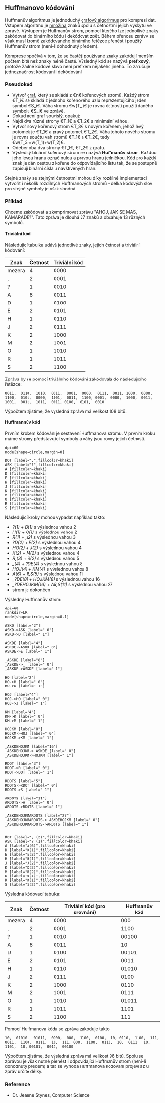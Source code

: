 ## Huffmanovo kódování

Huffmanův algoritmus je jednoduchý [grafový algoritmus](wiki/grafovy-algoritmus) pro kompresi dat. Vstupem algoritmu je [množina](wiki/mnozina) znaků spolu s četnostmi jejich výskytu ve zprávě. Výstupem je Huffmanův strom, pomocí kterého lze jednotlivé znaky zakódovat do binárního kódu i dekódovat zpět. Během přenosu zprávy se však musí kromě zakódovaného binárního řetězce přenést i použitý Huffmanův strom (není-li dohodnutý předem).

Komprese spočívá v tom, že se častěji používané znaky zakódují menším počtem bitů než znaky méně časté. Výsledný kód se nazývá **prefixový**, protože žádné kódové slovo není prefixem nějakého jiného. To zaručuje jednoznačnost kódování i dekódování.

### Pseudokód

- Vytvoř [graf](wiki/graf), který se skládá z €n€ kořenových stromů. Každý strom €T_i€ se skládá z jednoho kořenového uzlu reprezentujícího jeden symbol €S_i€. Váha stromu €w(T_i)€ je rovna četnosti použití daného symbolu €S_i€ ve zprávě.
- Dokud není graf souvislý, opakuj:
 - Najdi dva různé stromy €T_1€ a €T_2€ s minimální váhou.
 - Vytvoř nový kořenový strom €T_3€ s novým kořenem, jehož levý potomek je €T_1€ a pravý potomek €T_2€. Váha tohoto nového stromu je rovna součtu vah stromů €T_1€ a €T_2€, tedy €w(T_3)=w(T_1)+w(T_2)€.
 - Odeber oba dva stromy €T_1€, €T_2€ z grafu.
- Výsledný binární kořenový strom se nazývá **Huffmanův strom**. Každou jeho levou hranu označ nulou a pravou hranu jedničkou. Kód pro každý znak je dán cestou z kořene do odpovídajícího listu tak, že se postupně zapisují binární čísla u navštívených hran.

Stejné znaky se stejnými četnostmi mohou díky rozdílné implementaci vytvořit i několik rozdílných Huffmanových stromů - délka kódových slov pro stejné symboly je však shodná.

### Příklad

Chceme zakódovat a zkomprimovat zprávu "AHOJ, JAK SE MAS, KAMARADE?". Tato zpráva je dlouhá 27 znaků a obsahuje 13 různých symbolů.

#### Triviální kód

Následující tabulka udává jednotlivé znaky, jejich četnost a triviální kódování:

| Znak | Četnost | Triviální kód |
|---|---|---|
| mezera | 4 | 0000 |
| , | 2 | 0001 |
| ? | 1 | 0010 |
| A | 6 | 0011 |
| D | 1 | 0100 |
| E | 2 | 0101 |
| H | 1 | 0110 |
| J | 2 | 0111 |
| K | 2 | 1000 |
| M | 2 | 1001 |
| O | 1 | 1010 |
| R | 1 | 1011 |
| S | 2 | 1100 |

Zpráva by se pomocí triviálního kódování zakódovala do následujícího řetězce:

`0011,  0110,  1010,  0111,  0001,  0000,  0111,  0011, 1000,  0000,  1100,  0101,  0000,  1001,  0011,  1100, 0001,  0000,  1000,  0011,  1001,  0011,  1011,  0011, 0100,  0101,  0010`

Výpočtem zjistíme, že výsledná zpráva má velikost 108 bitů.

#### Huffmannův kód

Prvním krokem kódování je sestavení Huffmanova stromu. V prvním kroku máme stromy představující symboly a váhy jsou rovny jejich četnosti.

```dot:digraph
dpi=60
node[shape=circle,margin=0]
_
DOT [label=",",fillcolor=khaki]
ASK [label="?",fillcolor=khaki]
A [fillcolor=khaki]
D [fillcolor=khaki]
E [fillcolor=khaki]
H [fillcolor=khaki]
J [fillcolor=khaki]
K [fillcolor=khaki]
M [fillcolor=khaki]
O [fillcolor=khaki]
R [fillcolor=khaki]
S [fillcolor=khaki]
```

Následující kroky mohou vypadat například takto:

- *?(1)* + *D(1)* s výslednou vahou 2
- *H(1)* + *O(1)* s výslednou vahou 2
- *R(1)* + *,(2)* s výslednou vahou 3
- *?D(2)* + *E(2)* s výslednou vahou 4
- *HO(2)* + *J(2)* s výslednou vahou 4
- *K(2)* + *M(2)* s výslednou vahou 4
- *R,(3)* + *S(2)* s výslednou vahou 5
- *_(4)* + *?DE(4)* s výslednou vahou 8
- *HOJ(4)* + *KM(4)* s výslednou vahou 8
- *A(6)* + *R,S(5)* s výslednou vahou 11
- *_?DE(8)* + *HOJKM(8)* s výslednou vahou 16
- *_?DEHOJKM(16)* + *AR,S(11)* s výslednou vahou 27
- strom je dokončen

Výsledný Huffmanův strom:

```dot:digraph
dpi=60
rankdir=LR
node[shape=circle,margin=0.1]

ASKD [label="2"]
ASKD->ASK [label=" 0"]
ASKD->D [label=" 1"]

ASKDE [label="4"]
ASKDE->ASKD [label=" 0"]
ASKDE->E [label=" 1"]

_ASKDE [label="8"]
_ASKDE->_ [label=" 0"]
_ASKDE->ASKDE [label=" 1"]

HO [label="2"]
HO->H [label=" 0"]
HO->O [label=" 1"]

HOJ [label="4"]
HOJ->HO [label=" 0"]
HOJ->J [label=" 1"]

KM [label="4"]
KM->K [label=" 0"]
KM->M [label=" 1"]

HOJKM [label="8"]
HOJKM->HOJ [label=" 0"]
HOJKM->KM [label=" 1"]

_ASKDEHOJKM [label="16"]
_ASKDEHOJKM->_ASKDE [label=" 0"]
_ASKDEHOJKM->HOJKM [label=" 1"]

RDOT [label="3"]
RDOT->R [label=" 0"]
RDOT->DOT [label=" 1"]

RDOTS [label="5"]
RDOTS->RDOT [label=" 0"]
RDOTS->S [label=" 1"]

ARDOTS [label="11"]
ARDOTS->A [label=" 0"]
ARDOTS->RDOTS [label=" 1"]

_ASKDEHOJKMARDOTS [label="27"]
_ASKDEHOJKMARDOTS->_ASKDEHOJKM [label=" 0"]
_ASKDEHOJKMARDOTS->ARDOTS [label=" 1"]

_
DOT [label=", (2)",fillcolor=khaki]
ASK [label="? (1)",fillcolor=khaki]
A [label="A(6)",fillcolor=khaki]
D [label="D(1)",fillcolor=khaki]
E [label="E(2)",fillcolor=khaki]
H [label="H(1)",fillcolor=khaki]
J [label="J(2)",fillcolor=khaki]
K [label="K(2)",fillcolor=khaki]
M [label="M(2)",fillcolor=khaki]
O [label="O(1)",fillcolor=khaki]
R [label="R(1)",fillcolor=khaki]
S [label="S(2)",fillcolor=khaki]
```

Výsledná kódovací tabulka:

| Znak | Četnost | Triviální kód (pro srovnání) | Huffmanův kód |
|---|---|---|---|
| mezera | 4 | 0000 | 000 |
| , | 2 | 0001 | 1100 |
| ? | 1 | 0010 | 00100 |
| A | 6 | 0011 | 10 |
| D | 1 | 0100 | 00101 |
| E | 2 | 0101 | 0011 |
| H | 1 | 0110 | 01010 |
| J | 2 | 0111 | 0100 |
| K | 2 | 1000 | 0110 |
| M | 2 | 1001 | 0111 |
| O | 1 | 1010 | 01011 |
| R | 1 | 1011 | 1101 |
| S | 2 | 1100 | 111 |

Pomocí Huffmanova kódu se zpráva zakóduje takto:

`10,  01010,  01011,  0100,  000,  1100,  0100,  10, 0110,  1100,  111,  0011,  1100,  0111,  10,  111, 000,  1100,  0110,  10,  0111,  10,  1101,  10, 00101,  0011,  00100`

Výpočtem zjistíme, že výsledná zpráva má velikost 96 bitů. Spolu se zprávou je však nutné přenést i odpovídající Huffmanův strom (není-li dohodnutý předem) a tak se výhoda Huffmanova kódování projeví až u zpráv určité délky.

### Reference

- Dr. Jeanne Stynes, Computer Science